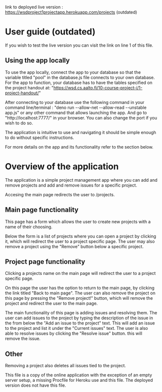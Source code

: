 link to deployed live version : https://wsdproject1projectapp.herokuapp.com/projects (outdated)



User guide (outdated)
===============

If you wish to test the live version you can visit the link on
line 1 of this file.

Using the app locally 
---------------

To use the app locally, connect the app to your database 
so that the variable titled "pool" in the database.js file connects to your own database.
For the app to function, your database has to have the tables specified on the project handout 
at: "https://wsd.cs.aalto.fi/10-course-project-i/1-project-handout/"

After connecting to your database use the following command in your command line/terminal :
"deno run --allow-net --allow-read --unstable app.js" or any other command that allows launching the app.
And go to "http://localhost:7777/" in your browser. 
You can also change the port if you wish to do so.

The application is intuitive to use and navigating it should be simple enough
to do without specific instructions.

For more details on the app and its functionality
refer to the section below.



Overview of the application
===============

The application is a simple project management app
where you can add and remove projects and add and remove
issues for a specific project. 

Accesing the main page redirects the user to /projects.

Main page functionality
---------------

This page has a form which allows the user to create 
new projects with a name of their choosing.

Below the form is a list of projects where you can
open a project by clicking it, which will redirect 
the user to a project specific page. The user may
also remove a project using the "Remove" button
below a specific project.

Project page functionality
---------------

Clicking a projects name on the main page will redirect
the user to a project specific page.

On this page the user has the option to return to the main page,
by clicking the link titled "Back to main page". 
The user can also remove the project on this page
by pressing the "Remove project!" button, which will remove
the project and redirect the user to the main page. 

The main functionality of this page is adding issues and resolving them.
The user can add issues to the project by typing the description of the 
issue in the from below the "Add an issue to the project" text.
This will add an issue to the project and list it under the "Current issues"
text. The user is also able to resolve issues by clicking the "Resolve issue" button.
this will remove the issue.

Other
---------------

Removing a project also deletes all issues tied to the project.

This file is a copy of the online application with the exception of an empty server setup,
a missing Procfile for Heroku use and this file.
The deployed version does not have this file. 
